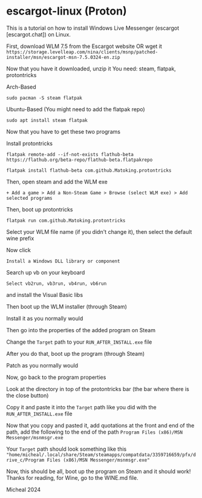 # escargot-linux (Proton)

This is a tutorial on how to install Windows Live Messenger (escargot [escargot.chat]) on Linux.

First, download WLM 7.5 from the Escargot website
OR
wget it
`https://storage.levelleap.com/nina/clients/msnp/patched-installer/msn/escargot-msn-7.5.0324-en.zip`

Now that you have it downloaded, unzip it
You need: steam, flatpak, protontricks

Arch-Based

`sudo pacman -S steam flatpak`

Ubuntu-Based (You might need to add the flatpak repo)

`sudo apt install steam flatpak`

Now that you have to get these two programs

Install protontricks

`flatpak remote-add --if-not-exists flathub-beta https://flathub.org/beta-repo/flathub-beta.flatpakrepo`

`flatpak install flathub-beta com.github.Matoking.protontricks`

Then, open steam and add the WLM exe

`+ Add a game > Add a Non-Steam Game > Browse (select WLM exe) > Add selected programs`

Then, boot up protontricks

`flatpak run com.github.Matoking.protontricks`

Select your WLM file name (if you didn't change it), then select the default wine prefix

Now click

`Install a Windows DLL library or component`

Search up vb on your keyboard

`Select vb2run, vb3run, vb4run, vb6run`

and install the Visual Basic libs

Then boot up the WLM installer (through Steam)

Install it as you normally would

Then go into the properties of the added program on Steam

Change the `Target` path to your `RUN_AFTER_INSTALL.exe` file

After you do that, boot up the program (through Steam)

Patch as you normally would

Now, go back to the program properties

Look at the directory in top of the protontricks bar (the bar where there is the close button)

Copy it and paste it into the `Target` path like you did with the `RUN_AFTER_INSTALL.exe` file


Now that you copy and pasted it, add quotations at the front and end of the path, add the following to the end of the path
`Program Files (x86)/MSN Messenger/msnmsgr.exe`

Your `Target` path should look something like this
`"home/micheal/.local/share/Steam/steamapps/compatdata/3359716659/pfx/drive_c/Program Files (x86)/MSN Messenger/msnmsgr.exe"`

Now, this should be all, boot up the program on Steam and it should work! Thanks for reading, for Wine, go to the WINE.md file.

Micheal 2024
